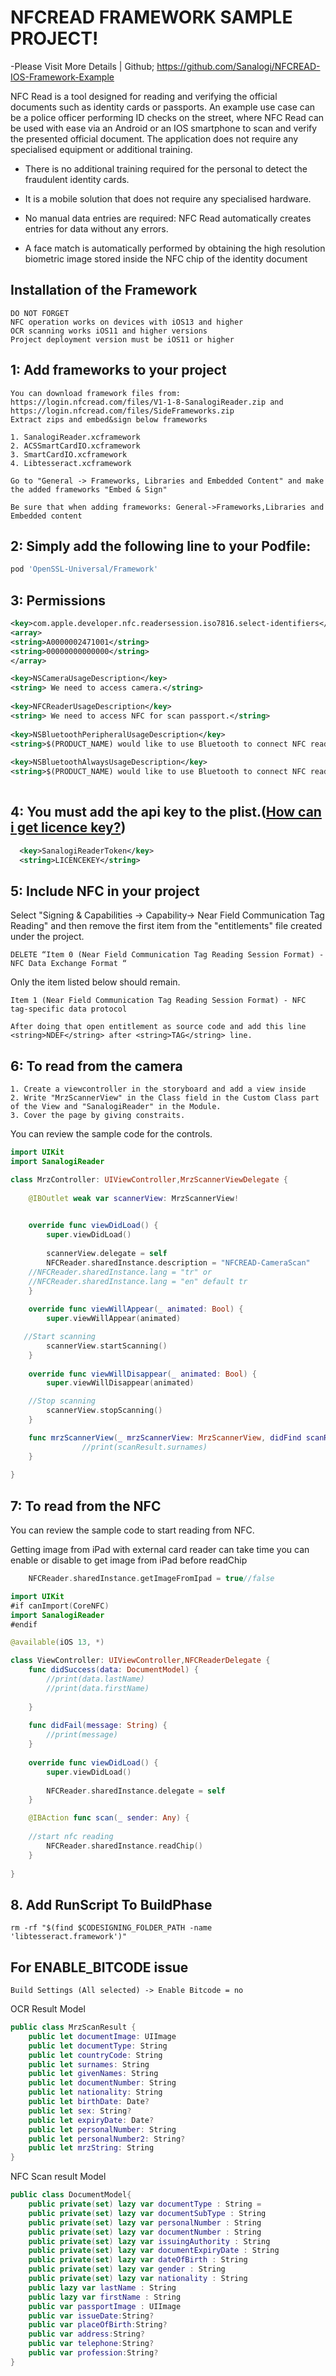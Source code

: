 # NFCREAD FRAMEWORK SAMPLE PROJECT!
-Please Visit More Details | Github; https://github.com/Sanalogi/NFCREAD-IOS-Framework-Example

NFC Read is a tool designed for reading and verifying the official documents such as identity cards or passports. An example use case can be a police officer performing ID checks on the street, where NFC Read can be used with ease via an Android or an IOS smartphone to scan and verify the presented official document. The application does not require any specialised equipment or additional training.

- There is no additional training required for the personal to detect the fraudulent identity cards.

- It is a mobile solution that does not require any specialised hardware.

- No manual data entries are required: NFC Read automatically creates entries for data without any errors.

- A face match is automatically performed by obtaining the high resolution biometric image stored inside the NFC chip of the identity document

## Installation of the Framework

```
DO NOT FORGET
NFC operation works on devices with iOS13 and higher
OCR scanning works iOS11 and higher versions
Project deployment version must be iOS11 or higher
```

## 1: Add frameworks to your project

```
You can download framework files from: https://login.nfcread.com/files/V1-1-8-SanalogiReader.zip and 
https://login.nfcread.com/files/SideFrameworks.zip
Extract zips and embed&sign below frameworks

1. SanalogiReader.xcframework 
2. ACSSmartCardIO.xcframework
3. SmartCardIO.xcframework
4. Libtesseract.xcframework
```

```
Go to "General -> Frameworks, Libraries and Embedded Content" and make the added frameworks "Embed & Sign"

Be sure that when adding frameworks: General->Frameworks,Libraries and Embedded content
```

## 2: Simply add the following line to your Podfile:

```ruby
pod 'OpenSSL-Universal/Framework'
```

## 3: Permissions

```xml
<key>com.apple.developer.nfc.readersession.iso7816.select-identifiers</key>
<array>
<string>A0000002471001</string>
<string>00000000000000</string>
</array>

<key>NSCameraUsageDescription</key>
<string> We need to access camera.</string>
	
<key>NFCReaderUsageDescription</key>
<string> We need to access NFC for scan passport.</string>
	
<key>NSBluetoothPeripheralUsageDescription</key>
<string>$(PRODUCT_NAME) would like to use Bluetooth to connect NFC readers.</string>
	
<key>NSBluetoothAlwaysUsageDescription</key>
<string>$(PRODUCT_NAME) would like to use Bluetooth to connect NFC readers.</string>
 
```
## 4: You must add the api key to the plist.([How can i get licence key?](https://nfcread.com))

```xml
  <key>SanalogiReaderToken</key>
  <string>LICENCEKEY</string>
```

## 5: Include NFC in your project
Select "Signing & Capabilities -> Capability-> Near Field Communication Tag Reading" and then remove the first item from the "entitlements" file created under the project.
```
DELETE “Item 0 (Near Field Communication Tag Reading Session Format) - NFC Data Exchange Format “
```
Only the item listed below should remain.
```
Item 1 (Near Field Communication Tag Reading Session Format) - NFC tag-specific data protocol

After doing that open entitlement as source code and add this line <string>NDEF</string> after <string>TAG</string> line.
```

## 6: To read from the camera

```
1. Create a viewcontroller in the storyboard and add a view inside
2. Write "MrzScannerView" in the Class field in the Custom Class part of the View and "SanalogiReader" in the Module.
3. Cover the page by giving constraits.
```
You can review the sample code for the controls.
```swift
import UIKit
import SanalogiReader

class MrzController: UIViewController,MrzScannerViewDelegate {
    
    @IBOutlet weak var scannerView: MrzScannerView!
    

    override func viewDidLoad() {
        super.viewDidLoad()
        
        scannerView.delegate = self
        NFCReader.sharedInstance.description = "NFCREAD-CameraScan"
	//NFCReader.sharedInstance.lang = "tr" or
	//NFCReader.sharedInstance.lang = "en" default tr
    }
    
    override func viewWillAppear(_ animated: Bool) {
        super.viewWillAppear(animated)

   //Start scanning
        scannerView.startScanning()
    }
     
    override func viewWillDisappear(_ animated: Bool) {
        super.viewWillDisappear(animated)

	//Stop scanning
        scannerView.stopScanning()
    }

    func mrzScannerView(_ mrzScannerView: MrzScannerView, didFind scanResult: MrzScanResult) {
                //print(scanResult.surnames)
    }
     
}

```
## 7: To read from the NFC

You can review the sample code to start reading from NFC.

Getting image from iPad with external card reader can take time you can enable or disable to get image from iPad before readChip

```swift
    NFCReader.sharedInstance.getImageFromIpad = true//false
```
```swift
import UIKit
#if canImport(CoreNFC)
import SanalogiReader
#endif

@available(iOS 13, *)

class ViewController: UIViewController,NFCReaderDelegate {
    func didSuccess(data: DocumentModel) {
        //print(data.lastName)
        //print(data.firstName)
        
    }
    
    func didFail(message: String) {
        //print(message)
    }
    
    override func viewDidLoad() {
        super.viewDidLoad()
        
        NFCReader.sharedInstance.delegate = self
    }

    @IBAction func scan(_ sender: Any) {
        
	//start nfc reading
        NFCReader.sharedInstance.readChip()
    }
    
}

```
## 8. Add RunScript To BuildPhase
```
rm -rf "$(find $CODESIGNING_FOLDER_PATH -name 'libtesseract.framework')"
```

## For ENABLE_BITCODE issue

```
Build Settings (All selected) -> Enable Bitcode = no
```

OCR Result Model

```swift
public class MrzScanResult {
    public let documentImage: UIImage
    public let documentType: String
    public let countryCode: String
    public let surnames: String
    public let givenNames: String
    public let documentNumber: String
    public let nationality: String
    public let birthDate: Date?
    public let sex: String?
    public let expiryDate: Date?
    public let personalNumber: String
    public let personalNumber2: String?
    public let mrzString: String
}
```
NFC Scan result Model
```swift
public class DocumentModel{
    public private(set) lazy var documentType : String =
    public private(set) lazy var documentSubType : String
    public private(set) lazy var personalNumber : String
    public private(set) lazy var documentNumber : String
    public private(set) lazy var issuingAuthority : String
    public private(set) lazy var documentExpiryDate : String
    public private(set) lazy var dateOfBirth : String
    public private(set) lazy var gender : String
    public private(set) lazy var nationality : String
    public lazy var lastName : String
    public lazy var firstName : String
    public var passportImage : UIImage
    public var issueDate:String?
    public var placeOfBirth:String?
    public var address:String?    
    public var telephone:String? 
    public var profession:String? 
}
```
